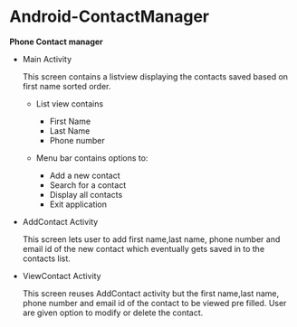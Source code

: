 # Android-ContactManager

**Phone Contact manager** 

- Main Activity

  This screen contains a listview displaying the contacts saved based on first name sorted order.
  - List view contains
    
    - First Name
    - Last Name 
    - Phone number
  
  - Menu bar contains options to:
    
    - Add a new contact
    - Search for a contact
    - Display all contacts
    - Exit application

- AddContact Activity

  This screen lets user to add first name,last name, phone number and email id of the new contact which eventually gets saved in to the contacts list.
  
- ViewContact Activity

  This screen reuses AddContact activity but the first name,last name, phone number and email id of the contact to be viewed pre filled.
  User are given option to modify or delete the contact.
